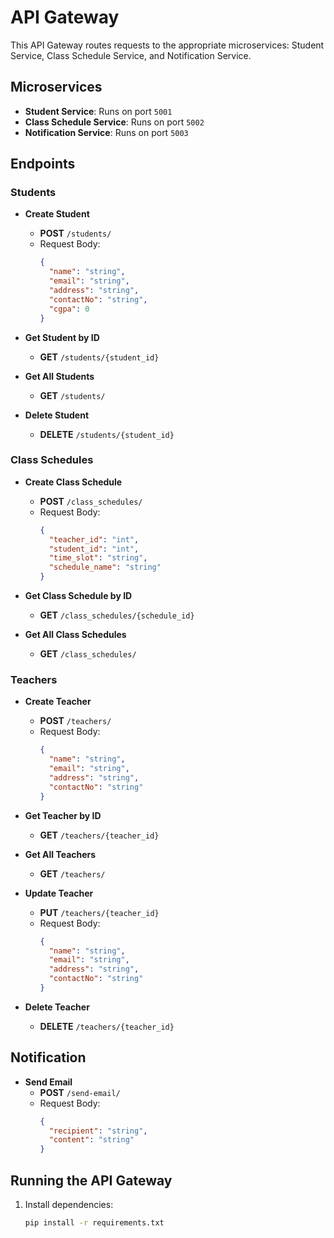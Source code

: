 # API Gateway

This API Gateway routes requests to the appropriate microservices: Student Service, Class Schedule Service, and Notification Service.

## Microservices

- **Student Service**: Runs on port `5001`
- **Class Schedule Service**: Runs on port `5002`
- **Notification Service**: Runs on port `5003`

## Endpoints

### Students

- **Create Student**
  - **POST** `/students/`
  - Request Body:
    ```json
    {
      "name": "string",
      "email": "string",
      "address": "string",
      "contactNo": "string",
      "cgpa": 0
    }
    ```

- **Get Student by ID**
  - **GET** `/students/{student_id}`

- **Get All Students**
  - **GET** `/students/`

- **Delete Student**
  - **DELETE** `/students/{student_id}`

### Class Schedules

- **Create Class Schedule**
  - **POST** `/class_schedules/`
  - Request Body:
    ```json
    {
      "teacher_id": "int",
      "student_id": "int",
      "time_slot": "string",
      "schedule_name": "string"
    }
    ```

- **Get Class Schedule by ID**
  - **GET** `/class_schedules/{schedule_id}`

- **Get All Class Schedules**
  - **GET** `/class_schedules/`

### Teachers

- **Create Teacher**
  - **POST** `/teachers/`
  - Request Body:
    ```json
    {
      "name": "string",
      "email": "string",
      "address": "string",
      "contactNo": "string"
    }
    ```

- **Get Teacher by ID**
  - **GET** `/teachers/{teacher_id}`

- **Get All Teachers**
  - **GET** `/teachers/`

- **Update Teacher**
  - **PUT** `/teachers/{teacher_id}`
  - Request Body:
    ```json
    {
      "name": "string",
      "email": "string",
      "address": "string",
      "contactNo": "string"
    }
    ```

- **Delete Teacher**
  - **DELETE** `/teachers/{teacher_id}`

## Notification

- **Send Email**
  - **POST** `/send-email/`
  - Request Body:
    ```json
    {
      "recipient": "string",
      "content": "string"
    }
    ```

## Running the API Gateway

1. Install dependencies:
   ```sh
   pip install -r requirements.txt